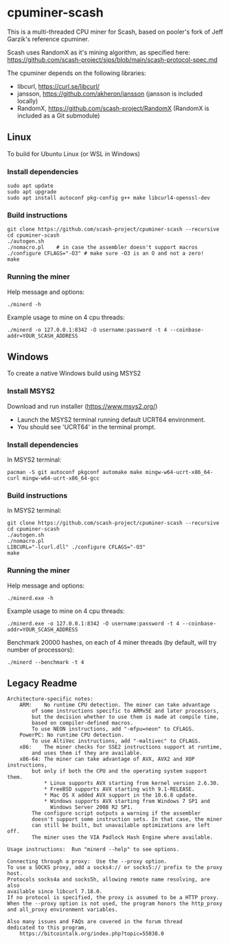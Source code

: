 # cpuminer-scash

This is a multi-threaded CPU miner for Scash, based on pooler's
fork of Jeff Garzik's reference cpuminer.

Scash uses RandomX as it's mining algorithm, as specified here: https://github.com/scash-project/sips/blob/main/scash-protocol-spec.md

The cpuminer depends on the following libraries:
- libcurl, https://curl.se/libcurl/
- jansson, https://github.com/akheron/jansson (jansson is included locally)
- RandomX, https://github.com/scash-project/RandomX (RandomX is included as a Git submodule)

## Linux

To build for Ubuntu Linux (or WSL in Windows)

### Install dependencies
```
sudo apt update
sudo apt upgrade
sudo apt install autoconf pkg-config g++ make libcurl4-openssl-dev
```

### Build instructions
```
git clone https://github.com/scash-project/cpuminer-scash --recursive
cd cpuminer-scash
./autogen.sh
./nomacro.pl	# in case the assembler doesn't support macros
./configure CFLAGS="-O3" # make sure -O3 is an O and not a zero!
make
```

### Running the miner

Help message and options:
```
./minerd -h
```
Example usage to mine on 4 cpu threads:
```
./minerd -o 127.0.0.1:8342 -O username:password -t 4 --coinbase-addr=YOUR_SCASH_ADDRESS
```

## Windows

To create a native Windows build using MSYS2

### Install MSYS2

Download and run installer (https://www.msys2.org/)
* Launch the MSYS2 terminal running default UCRT64 environment.
* You should see 'UCRT64' in the terminal prompt.

### Install dependencies

In MSYS2 terminal:
```
pacman -S git autoconf pkgconf automake make mingw-w64-ucrt-x86_64-curl mingw-w64-ucrt-x86_64-gcc
```

### Build instructions

In MSYS2 terminal:
```
git clone https://github.com/scash-project/cpuminer-scash --recursive
cd cpuminer-scash
./autogen.sh
./nomacro.pl
LIBCURL="-lcurl.dll" ./configure CFLAGS="-O3"
make
```

### Running the miner

Help message and options:
```
./minerd.exe -h
```

Example usage to mine on 4 cpu threads:
```
./minerd.exe -o 127.0.0.1:8342 -O username:password -t 4 --coinbase-addr=YOUR_SCASH_ADDRESS
```

Benchmark 20000 hashes, on each of 4 miner threads (by default, will try number of processors):
```
./minerd --benchmark -t 4
```

## Legacy Readme

```
Architecture-specific notes:
	ARM:	No runtime CPU detection. The miner can take advantage
		of some instructions specific to ARMv5E and later processors,
		but the decision whether to use them is made at compile time,
		based on compiler-defined macros.
		To use NEON instructions, add "-mfpu=neon" to CFLAGS.
	PowerPC: No runtime CPU detection.
		To use AltiVec instructions, add "-maltivec" to CFLAGS.
	x86:	The miner checks for SSE2 instructions support at runtime,
		and uses them if they are available.
	x86-64:	The miner can take advantage of AVX, AVX2 and XOP instructions,
		but only if both the CPU and the operating system support them.
		    * Linux supports AVX starting from kernel version 2.6.30.
		    * FreeBSD supports AVX starting with 9.1-RELEASE.
		    * Mac OS X added AVX support in the 10.6.8 update.
		    * Windows supports AVX starting from Windows 7 SP1 and
		      Windows Server 2008 R2 SP1.
		The configure script outputs a warning if the assembler
		doesn't support some instruction sets. In that case, the miner
		can still be built, but unavailable optimizations are left off.
		The miner uses the VIA Padlock Hash Engine where available.

Usage instructions:  Run "minerd --help" to see options.

Connecting through a proxy:  Use the --proxy option.
To use a SOCKS proxy, add a socks4:// or socks5:// prefix to the proxy host.
Protocols socks4a and socks5h, allowing remote name resolving, are also
available since libcurl 7.18.0.
If no protocol is specified, the proxy is assumed to be a HTTP proxy.
When the --proxy option is not used, the program honors the http_proxy
and all_proxy environment variables.

Also many issues and FAQs are covered in the forum thread
dedicated to this program,
	https://bitcointalk.org/index.php?topic=55038.0
```